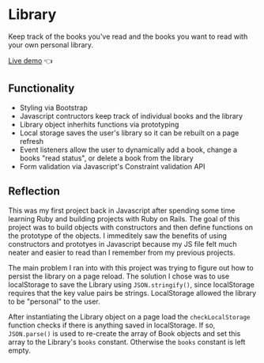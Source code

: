 # Library

Keep track of the books you've read and the books you want to read with your own personal library.

[Live demo](https://gregolive.github.io/library/) 👈

## Functionality

- Styling via Bootstrap
- Javascript contructors keep track of individual books and the library
- Library object inherhits functions via prototyping
- Local storage saves the user's library so it can be rebuilt on a page refresh
- Event listeners allow the user to dynamically add a book, change a books "read status", or  delete a book from the library
- Form validation via Javascript's Constraint validation API

## Reflection

This was my first project back in Javascript after spending some time learning Ruby and building projects with Ruby on Rails. The goal of this project was to build objects with constructors and then define functions on the prototype of the objects. I immeditely saw the benefits of using constructors and prototyes in Javascript because my JS file felt much neater and easier to read than I remember from my previous projects.

The main problem I ran into with this project was trying to figure out how to persist the library on a page reload. The solution I chose was to use localStorage to save the Library using <code>JSON.stringify()</code>, since localStorage requires that the key value pairs be strings. LocalStorage allowed the library to be "personal" to the user.

After instantiating the Library object on a page load the <code>checkLocalStorage</code> function checks if there is anything saved in localStorage. If so, <code>JSON.parse()</code> is used to re-create the array of Book objects and set this array to the Library's <code>books</code> constant. Otherwise the <code>books</code> constant is left empty.
